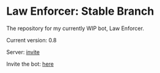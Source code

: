 # Law Enforcer: Stable Branch
The repository for my currently WIP bot, Law Enforcer.

Current version: 0.8

Server: [invite](https://discord.gg/PVTBgK6)

Invite the bot: [here](https://discordapp.com/api/oauth2/authorize?client_id=696124534679535728&permissions=268561591&scope=bot)
